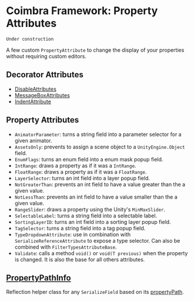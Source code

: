 # Coimbra Framework: Property Attributes

    Under construction

A few custom `PropertyAttribute` to change the display of your properties without requiring custom editors.

## Decorator Attributes

- [DisableAttributes](../Coimbra/PropertyAttributes/DisableAttribute.cs)
- [MessageBoxAttributes](../Coimbra/PropertyAttributes/MessageBoxAttribute.cs)
- [IndentAttribute](../Coimbra/PropertyAttributes/IndentAttribute.cs)

## Property Attributes

- `AnimatorParameter`: turns a string field into a parameter selector for a given animator.
- `AssetsOnly`: prevents to assign a scene object to a `UnityEngine.Object` field.
- `EnumFlags`: turns an enum field into a enum mask popup field.
- `IntRange`: draws a property as if it was a `IntRange`.
- `FloatRange`: draws a property as if it was a `FloatRange`.
- `LayerSelector`: turns an int field into a layer popup field.
- `NotGreaterThan`: prevents an int field to have a value greater than the a given value.
- `NotLessThan`: prevents an int field to have a value smaller than the a given value.
- `RangeSlider`: draws a property using the Unity's `MinMaxSlider`.
- `SelectableLabel`: turns a string field into a selectable label.
- `SortingLayerID`: turns an int field into a sorting layer popup field.
- `TagSelector`: turns a string field into a tag popup field.
- `TypeDropdownAttribute`: use in combination with `SerializeReferenceAttribute` to expose a type selector. Can also be combined with `FilterTypesAttributeBase`.
- `Validate`: calls a method `void()` or `void(T previous)` when the property is changed. It is also the base for all others attributes.

## [PropertyPathInfo]

Reflection helper class for any `SerializeField` based on its [propertyPath](https://docs.unity3d.com/ScriptReference/SerializedProperty-propertyPath.html).

[PropertyPathInfo]:<../Coimbra/PropertyPathInfo.cs>
